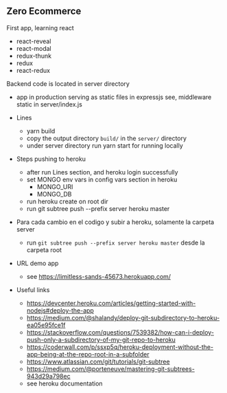 ## Zero Ecommerce

First app, learning react

- react-reveal
- react-modal
- redux-thunk
- redux
- react-redux

Backend code is located in server directory

- app in production serving as static files in expressjs
  see, middleware static in server/index.js

- Lines
  - yarn build
  - copy the output directory ```build/``` in the ```server/``` directory
  - under server directory run yarn start for running locally

- Steps pushing to heroku
  - after run Lines section, and heroku login successfully
  - set MONGO env vars in config vars section in heroku
    - MONGO_URI
    - MONGO_DB
  - run heroku create on root dir
  - run git subtree push --prefix server heroku master

- Para cada cambio en el codigo y subir a heroku, solamente la carpeta
  server
  - run ```git subtree push --prefix server heroku master``` desde la
    carpeta root

- URL demo app
  - see https://limitless-sands-45673.herokuapp.com/

- Useful links
  - https://devcenter.heroku.com/articles/getting-started-with-nodejs#deploy-the-app
  - https://medium.com/@shalandy/deploy-git-subdirectory-to-heroku-ea05e95fce1f
  - https://stackoverflow.com/questions/7539382/how-can-i-deploy-push-only-a-subdirectory-of-my-git-repo-to-heroku
  - https://coderwall.com/p/ssxp5q/heroku-deployment-without-the-app-being-at-the-repo-root-in-a-subfolder
  - https://www.atlassian.com/git/tutorials/git-subtree
  - https://medium.com/@porteneuve/mastering-git-subtrees-943d29a798ec
  - see heroku documentation
